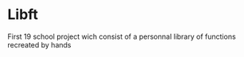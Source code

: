 # Libft
First 19 school project wich consist of a personnal library of functions recreated by hands
